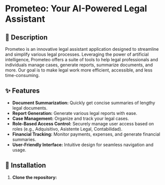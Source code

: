 # Prometeo: Your AI-Powered Legal Assistant

## 📝 Description

Prometeo is an innovative legal assistant application designed to streamline and simplify various legal processes. Leveraging the power of artificial intelligence, Prometeo offers a suite of tools to help legal professionals and individuals manage cases, generate reports, summarize documents, and more. Our goal is to make legal work more efficient, accessible, and less time-consuming.

## ✨ Features

- **Document Summarization:** Quickly get concise summaries of lengthy legal documents.
- **Report Generation:** Generate various legal reports with ease.
- **Case Management:** Organize and track your legal cases.
- **Role-Based Access Control:** Securely manage user access based on roles (e.g., Adquisitivo, Asistente Legal, Contabilidad).
- **Financial Tracking:** Monitor payments, expenses, and generate financial summaries.
- **User-Friendly Interface:** Intuitive design for seamless navigation and usage.

## 🚀 Installation

1.  **Clone the repository:**

